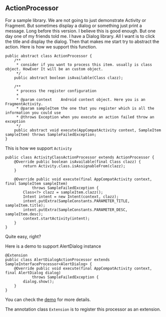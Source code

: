 ## ActionProcessor
For a sample library. We are not going to just demonstrate Activity or Fragment. But sometimes display a dialog or something just print a message.
Long before this version. I believe this is good enough. But one day one of my friends told me. I have a Dialog library. All I want is to click the title and display the dialog.
Then that makes me start try to abstract the action. Here is how we support this function.


```
public abstract class ActionProcessor {
    /**
     * consider if you want to process this item. usually is class object. HowEver It will be an custom object.
     */
    public abstract boolean isAvailable(Class clazz);

    /**
     * process the register configuration
     *
     * @param context    Android context object. Here you is an FragmentActivity.
     * @param sampleItem the one that you register which is all the information you could use
     * @throws Exception when you execute an action failed throw an exception
     */
    public abstract void execute(AppCompatActivity context, SampleItem sampleItem) throws SampleFailedException;
}
```

This is how we support `Activity`

```
public class ActivityClassActionProcessor extends ActionProcessor {
    @Override public boolean isAvailable(final Class clazz) {
        return Activity.class.isAssignableFrom(clazz);
    }

    @Override public void execute(final AppCompatActivity context, final SampleItem sampleItem)
            throws SampleFailedException {
        Class<?> clazz = sampleItem.clazz();
        Intent intent = new Intent(context, clazz);
        intent.putExtra(SampleConstants.PARAMETER_TITLE, sampleItem.title);
        intent.putExtra(SampleConstants.PARAMETER_DESC, sampleItem.desc);
        context.startActivity(intent);
    }
}

```

Quite easy, right?

Here is a demo to support AlertDialog instance

```
@Extension
public class AlertDialogActionProcessor extends SampleInterfaceProcessor<AlertDialog> {
    @Override public void execute(final AppCompatActivity context, final AlertDialog dialog)
            throws SampleFailedException {
        dialog.show();
    }
}
```

You can check the [demo](../app/src/main/java/com/github/jackchen/sample/dialog/DialogSample.kt) for more details.

The annotation class `Extension` is to register this processor as an extension.


